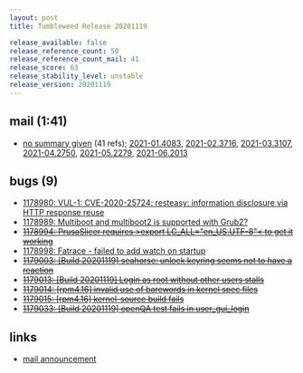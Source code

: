 ```yaml
---
layout: post
title: Tumbleweed Release 20201119

release_available: false
release_reference_count: 50
release_reference_count_mail: 41
release_score: 63
release_stability_level: unstable
release_version: 20201119
---
```


## mail (1:41)

- [no summary given](https://lists.opensuse.org/archives/list/factory@lists.opensuse.org/thread/XANDUIL2YKCR4QTSYAB7HVSXZVQMMJ3S) (41 refs); [2021-01.4083](https://lists.opensuse.org/archives/list/factory@lists.opensuse.org/thread/JDWN52O6YK5QKQTUEAJKGKRPNSN44DJZ), [2021-02.3716](https://lists.opensuse.org/archives/list/factory@lists.opensuse.org/thread/JDWN52O6YK5QKQTUEAJKGKRPNSN44DJZ), [2021-03.3107](https://lists.opensuse.org/archives/list/factory@lists.opensuse.org/thread/JDWN52O6YK5QKQTUEAJKGKRPNSN44DJZ), [2021-04.2750](https://lists.opensuse.org/archives/list/factory@lists.opensuse.org/thread/JDWN52O6YK5QKQTUEAJKGKRPNSN44DJZ), [2021-05.2279](https://lists.opensuse.org/archives/list/factory@lists.opensuse.org/thread/JDWN52O6YK5QKQTUEAJKGKRPNSN44DJZ), [2021-06.2013](https://lists.opensuse.org/archives/list/factory@lists.opensuse.org/thread/JDWN52O6YK5QKQTUEAJKGKRPNSN44DJZ)

## bugs (9)

<!--more-->

- [1178980: VUL-1: CVE-2020-25724: resteasy: information disclosure via HTTP response reuse](https://bugzilla.opensuse.org/show_bug.cgi?id=1178980)
- [1178989: Multiboot and multiboot2 is supported with Grub2?](https://bugzilla.opensuse.org/show_bug.cgi?id=1178989)
- ~~[1178994: PrusaSlicer requires  >export LC_ALL="en_US.UTF-8"< to get it working](https://bugzilla.opensuse.org/show_bug.cgi?id=1178994)~~
- [1178998: Fatrace - failed to add watch on startup](https://bugzilla.opensuse.org/show_bug.cgi?id=1178998)
- ~~[1179003: \[Build 20201119\] seahorse: unlock keyring seems not to have a reaction](https://bugzilla.opensuse.org/show_bug.cgi?id=1179003)~~
- ~~[1179013: \[Build 20201119\] Login as root without other users stalls](https://bugzilla.opensuse.org/show_bug.cgi?id=1179013)~~
- ~~[1179014: \[rpm4.16\] invalid use of barewords in kernel spec files](https://bugzilla.opensuse.org/show_bug.cgi?id=1179014)~~
- ~~[1179015: \[rpm4.16\] kernel-source build fails](https://bugzilla.opensuse.org/show_bug.cgi?id=1179015)~~
- ~~[1179033: \[Build 20201119\] openQA test fails in user_gui_login](https://bugzilla.opensuse.org/show_bug.cgi?id=1179033)~~



## links

- [mail announcement](https://lists.opensuse.org/archives/list/factory@lists.opensuse.org/thread/JDWN52O6YK5QKQTUEAJKGKRPNSN44DJZ)
